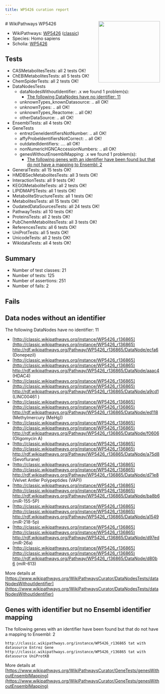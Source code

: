 ```yaml
---
title: WP5426 curation report
---
```


<img style="float: right; width: 200px" src="https://upload.wikimedia.org/wikipedia/commons/thumb/8/83/Wplogo_with_text_500.png/640px-Wplogo_with_text_500.png" />
# WikiPathways WP5426

* WikiPathways: [WP5426](https://wikipathways.org/pathways/WP5426) ([classic](https://classic.wikipathways.org/instance/WP5426))
* Species: Homo sapiens
* Scholia: [WP5426](https://scholia.toolforge.org/wikipathways/WP5426)
## Tests
* CASMetabolitesTests: all 2 tests OK!
* ChEBIMetabolitesTests: all 5 tests OK!
* ChemSpiderTests: all 2 tests OK!
* DataNodesTests
    * dataNodesWithoutIdentifier: .x we found 1 problem(s):
        * [The following DataNodes have no identifier: 11](#8792c491)
    * unknownTypes_knownDatasource: .. all OK!
    * unknownTypes: .. all OK!
    * unknownTypes_Reactome: .. all OK!
    * otherDataSource: .. all OK!
* EnsemblTests: all 4 tests OK!
* GeneTests
    * entrezGeneIdentifiersNotNumber: .. all OK!
    * affyProbeIdentifiersNotCorrect: .. all OK!
    * outdatedIdentifiers: .... all OK!
    * nonNumericHGNCAccessionNumbers: .. all OK!
    * genesWithoutEnsemblMapping: .x we found 1 problem(s):
        * [The following genes with an identifier have been found but that do not have a mapping to Ensembl: 2](#40286d84)
* GeneralTests: all 15 tests OK!
* HMDBSecMetabolitesTests: all 3 tests OK!
* InteractionTests: all 9 tests OK!
* KEGGMetaboliteTests: all 2 tests OK!
* LIPIDMAPSTests: all 1 tests OK!
* MetaboliteStructureTests: all 1 tests OK!
* MetabolitesTests: all 15 tests OK!
* OudatedDataSourcesTests: all 24 tests OK!
* PathwayTests: all 10 tests OK!
* ProteinsTests: all 2 tests OK!
* PubChemMetabolitesTests: all 3 tests OK!
* ReferencesTests: all 6 tests OK!
* UniProtTests: all 5 tests OK!
* UnicodeTests: all 2 tests OK!
* WikidataTests: all 4 tests OK!


## Summary

* Number of test classes: 21
* Number of tests: 125
* Number of assertions: 251
* Number of fails: 2

## Fails

<a name="8792c491" />

## Data nodes without an identifier

The following DataNodes have no identifier: 11

* [http://classic.wikipathways.org/instance/WP5426_r136865](http://classic.wikipathways.org/instance/WP5426_r136865) http://rdf.wikipathways.org/Pathway/WP5426_r136865/DataNode/ecfa6 (Donepezil)
* [http://classic.wikipathways.org/instance/WP5426_r136865](http://classic.wikipathways.org/instance/WP5426_r136865) http://rdf.wikipathways.org/Pathway/WP5426_r136865/DataNode/aaac4 (HDAC4)
* [http://classic.wikipathways.org/instance/WP5426_r136865](http://classic.wikipathways.org/instance/WP5426_r136865) http://rdf.wikipathways.org/Pathway/WP5426_r136865/DataNode/a9cd1 (LINC00461 )
* [http://classic.wikipathways.org/instance/WP5426_r136865](http://classic.wikipathways.org/instance/WP5426_r136865) http://rdf.wikipathways.org/Pathway/WP5426_r136865/DataNode/ed118 (Methylmercury (MeHg))
* [http://classic.wikipathways.org/instance/WP5426_r136865](http://classic.wikipathways.org/instance/WP5426_r136865) http://rdf.wikipathways.org/Pathway/WP5426_r136865/DataNode/f0606 (Oligomycin A)
* [http://classic.wikipathways.org/instance/WP5426_r136865](http://classic.wikipathways.org/instance/WP5426_r136865) http://rdf.wikipathways.org/Pathway/WP5426_r136865/DataNode/a75d8 (Sevoflurane)
* [http://classic.wikipathways.org/instance/WP5426_r136865](http://classic.wikipathways.org/instance/WP5426_r136865) http://rdf.wikipathways.org/Pathway/WP5426_r136865/DataNode/d71e8 (Velvet Antler Polypeptides (VAP))
* [http://classic.wikipathways.org/instance/WP5426_r136865](http://classic.wikipathways.org/instance/WP5426_r136865) http://rdf.wikipathways.org/Pathway/WP5426_r136865/DataNode/ba8b6 (miR-155-5P)
* [http://classic.wikipathways.org/instance/WP5426_r136865](http://classic.wikipathways.org/instance/WP5426_r136865) http://rdf.wikipathways.org/Pathway/WP5426_r136865/DataNode/a1549 (miR-218-5p)
* [http://classic.wikipathways.org/instance/WP5426_r136865](http://classic.wikipathways.org/instance/WP5426_r136865) http://rdf.wikipathways.org/Pathway/WP5426_r136865/DataNode/d97ed (miR-26a)
* [http://classic.wikipathways.org/instance/WP5426_r136865](http://classic.wikipathways.org/instance/WP5426_r136865) http://rdf.wikipathways.org/Pathway/WP5426_r136865/DataNode/d80b6 (miR-613)


More details at [https://www.wikipathways.org/WikiPathwaysCurator/DataNodesTests/dataNodesWithoutIdentifier](https://www.wikipathways.org/WikiPathwaysCurator/DataNodesTests/dataNodesWithoutIdentifier)

<a name="40286d84" />

## Genes with identifier but no Ensembl identifier mapping

The following genes with an identifier have been found but that do not have a mapping to Ensembl: 2
```
http://classic.wikipathways.org/instance/WP5426_r136865 tat with datasource Entrez Gene
http://classic.wikipathways.org/instance/WP5426_r136865 tat with datasource UniProtKB
```

More details at [https://www.wikipathways.org/WikiPathwaysCurator/GeneTests/genesWithoutEnsemblMapping](https://www.wikipathways.org/WikiPathwaysCurator/GeneTests/genesWithoutEnsemblMapping)

